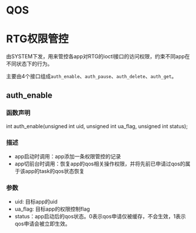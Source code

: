 # QOS
# RTG权限管控
由SYSTEM下发，用来管控各app对RTG的ioctl接口的访问权限，约束不同app在不同状态下的行为。

主要由4个接口组成`auth_enable`、`auth_pause`、`auth_delete`、`auth_get`。

## auth_enable
### 函数声明
int auth_enable(unsigned int uid, unsigned int ua_flag, unsigned int status);
### 描述
* app启动时调用：app添加一条权限管控的记录
* app切前台时调用：恢复app的qos相关操作权限，并将先前已申请过qos的属于该app的task的qos状态恢复
### 参数
* uid: 目标app的uid
* ua_flag: 目标app的权限控制flag
* status：app启动后的qos状态。0表示qos申请仅被缓存，不会生效，1表示qos申请会被立即生效。
